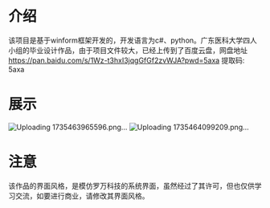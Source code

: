 # 介绍
该项目是基于winform框架开发的，开发语言为c#、python。广东医科大学四人小组的毕业设计作品，由于项目文件较大，已经上传到了百度云盘，网盘地址 https://pan.baidu.com/s/1Wz-t3hxI3jqgGfGf2zvWJA?pwd=5axa 提取码: 5axa
# 展示
![Uploading 1735463965596.png…]()
![Uploading 1735464099209.png…]()


# 注意
该作品的界面风格，是模仿罗万科技的系统界面，虽然经过了其许可，但也仅供学习交流，如要进行商业，请修改其界面风格。
